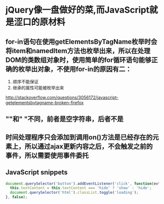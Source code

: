 # jQuery像一盘做好的菜,而JavaScript就是涩口的原材料

## for-in语句在使用getElementsByTagName枚举时会将item和namedItem方法也枚举出来，所以在处理DOM的类数组对象时，使用简单的for循环语句能够正确的枚举出对象，不使用for-in的原因有二：
1. 顺序不能保证
2. 继承的属性可能被枚举出来

http://stackoverflow.com/questions/3056172/javascript-getelementsbytagname-broken-firefox


## ""和" "不同，前者是空字符串，后者不是

## 时间处理程序只会添加到调用on()方法是已经存在的元素上，所以通过ajax更新内容之后，不会触发之前的事件，所以需要使用事件委托

## JavaScript snippets
```js
document.querySelector('button').addEventListener('click', function(evt) {
  this.textContent = this.textContent === 'hide' ? 'show' : 'hide';
  document.querySelector('html').classList.toggle('loading');
}, false);
```
